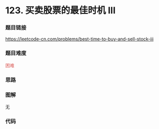 # 123. 买卖股票的最佳时机 III

### 题目链接

https://leetcode-cn.com/problems/best-time-to-buy-and-sell-stock-iii

### 题目难度

<font color=#D9534F>困难</font>

### 思路



### 图解

无

### 代码

```python
```